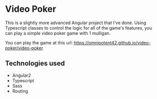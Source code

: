 # Video Poker

This is a slightly more advanced Angular project that I've done. Using Typescript classes to control the logic for all of the game's features, you can play a simple video poker game with 1 mulligan.

You can play the game at this url: https://omnipotent42.github.io/video-poker/video-poker

## Technologies used

* Angular2
* Typescript
* Sass
* Routing